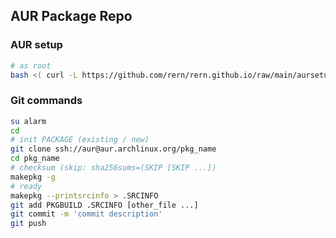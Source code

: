 AUR Package Repo
---

### AUR setup
```sh
# as root
bash <( curl -L https://github.com/rern/rern.github.io/raw/main/aursetup.sh )
```

### Git commands
```sh
su alarm
cd
# init PACKAGE (existing / new)
git clone ssh://aur@aur.archlinux.org/pkg_name
cd pkg_name
# checksum (skip: sha256sums=(SKIP [SKIP ...])
makepkg -g
# ready
makepkg --printsrcinfo > .SRCINFO
git add PKGBUILD .SRCINFO [other_file ...]
git commit -m 'commit description'
git push
```
